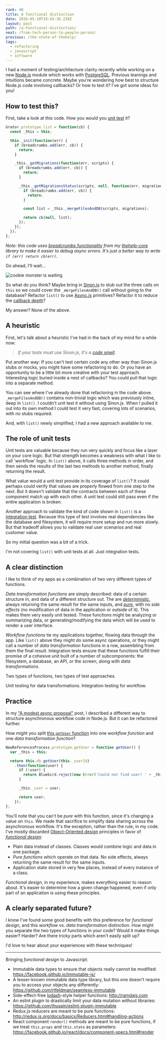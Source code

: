 ```yaml
---
rank: 48
title: A functional distinction
date: 2016-05-10T19:43:36.238Z
layout: post
path: /a-functional-distinction/
next: /from-tech-person-to-people-person/
previous: /the-state-of-thehelp/
tags:
  - refactoring
  - javascript
  - software
---
```


I had a moment of testing/architecture clarity recently while working on a new [Node.js](https://nodejs.org/) module which works with [PostgreSQL](http://www.postgresql.org/). Previous leanings and intuitions became concrete. Maybe you're wondering how best to structure Node.js code involving callbacks? Or how to test it? I've got some ideas for you!

<div class='fold'></div>

## How to test this?

First, take a look at this code. How you would you [unit test](https://en.wikipedia.org/wiki/Unit_testing) it?

```javascript
Grator.prototype.list = function(cb) {
  const _this = this;

  this._init(function(err) {
    if (breadcrumbs.add(err, cb)) {
      return;
    }

    _this._getMigrations(function(err, scripts) {
      if (breadcrumbs.add(err, cb)) {
        return;
      }

      _this._getMigrationsStatus(scripts, null, function(err, migrations) {
        if (breadcrumbs.add(err, cb)) {
          return;
        }

        const list = _this._mergeFilesAndDB(scripts, migrations);

        return cb(null, list);
      });
    });
  });
};
```

_Note: this code uses [breadcrumbs functionality](https://github.com/thehelp/core/blob/master/src/both/thehelp-core/breadcrumbs.js#L46) from my [thehelp-core](https://github.com/thehelp/core) library to make it easier to debug async errors. It's just a better way to write `if (err) return cb(err)`._

Go ahead, I'll wait...

![cookie monster is waiting](https://static.sinap.ps/blog/2016/04_apr/functional/cookie-monster-waiting.gif)

So what do you think? Maybe bring in [Sinon.js](http://sinonjs.org/) to stub out the three calls on `this` so we could cover the `_mergeFilesAndDB()` call without going to the database? Refactor `list()` to use [Async.js](https://github.com/caolan/async) primitives? Refactor it to reduce the [callback depth](http://eslint.org/docs/rules/max-nested-callbacks)?

My answer? None of the above.

## A heuristic

First, let's talk about a heuristic I've had in the back of my mind for a while now:

> _If your tests must use Sinon.js, it's a [code smell](https://en.wikipedia.org/wiki/Code_smell)._

Put another way: If you can't test certain code any other way than Sinon.js stubs or mocks, you might have some refactoring to do. Or you have an opportunity to be a little bit more creative with your test approach. Interesting logic buried inside a nest of callbacks? You could pull that logic into a separate method.

You can see where I've already done that refactoring in the code above. `_mergeFilesAndDB()` contains non-trivial logic which was previously inline, deep in `list()`. I couldn't unit test it without using Sinon.js. When I pulled it out into its own method I could test it very fast, covering lots of scenarios, with no stubs required.

And, with `list()` newly simplified, I had a new approach available to me.

## The role of unit tests

Unit tests are valuable because they run very quickly and focus like a laser on your core logic. But that strength becomes a weakness with what I like to call 'workflow' logic. In `list()` above, it calls three methods in order, and then sends the results of the last two methods to another method, finally returning the result.

What value would a unit test provide in its coverage of `list()`? It could perhaps could verify that values are properly flowed from one step to the next. But it doesn't validate that the contracts between each of these component match up with each other. A unit test could still pass even if the entire application is broken.

Another approach to validate the kind of code shown in `list()` is a [integration test](https://en.wikipedia.org/wiki/Integration_testing). Because this type of test involves real dependencies like the database and filesystem, it will require more setup and run more slowly. But that tradeoff allows you to validate real user scenarios and real customer value.

So my initial question was a bit of a trick.

I'm not covering `list()` with unit tests at all. Just integration tests.

## A clear distinction

I like to think of my apps as a combination of two very different types of functions.

_Data transformation functions_ are simply described: data of a certain structure in, and data of a different structure out. The are _[deterministic](https://en.wikipedia.org/wiki/Deterministic_system)_, always returning the same result for the same inputs, and _[pure](https://en.wikipedia.org/wiki/Pure_function)_, with no _side effects_ (no modification of data in the application or outside of it). This makes them very easily unit tested. These functions might be analyzing or summarizing data, or generating/modifying the data which will be used to render a user interface.

_Workflow functions_ tie my applications together, flowing data through the app. Like `list()` above they might do some async operations, or they might call a number of _data transformation_ functions in a row, assembling from them the final result. Integration tests ensure that these functions fulfill their promise of a cohesive unit built of a number of subcomponents: the filesystem, a database, an API, or the screen, along with _data transformations_.

Two types of functions, two types of test approaches.

Unit testing for data transformations. Integration testing for workflow.

## Practice

In my ["A modest async proposal"](/a-modest-async-proposal/) post, I described a different way to structure asynchronous workflow code in Node.js. But it can be refactored further.

How might you split [this `getUser` function](https://github.com/scottnonnenberg/blog-code/blob/2b76dc92c817b1b4a69c3bababdef007b1466c03/a-modest-async-proposal/05.%20promise%20refactored.js#L48) into one _workflow function_ and one _data transformation function_?

```javascript
NewReferencesProcess.prototype.getUser = function getUser() {
  var _this = this;

  return this.db.getUser(this._userId)
    .then(function(user) {
      if (!user) {
        return Bluebird.reject(new Error('Could not find user! ' + _this._userId));
      }

      _this._user = user;

      return user;
    });
};
```

You'll note that you can't be _pure_ with this function, since it's changing a value on `this`. We made that sacrifice to simplify data sharing across the asynchronous workflow. It's the exception, rather than the rule, in my code. I've mostly discarded [Object-Oriented design](https://en.wikipedia.org/wiki/Object-oriented_programming) principles in favor of _[functional design](https://en.wikipedia.org/wiki/Functional_design)_:

* Plain data instead of classes. Classes would combine logic and data in one package.
* _Pure functions_ which operate on that data. No side effects, always returning the same result for the same inputs.
* Application state stored in very few places, instead of every instance of a class.

_Functional design_, in my experience, makes everything easier to reason about. It's easier to determine how a given change happened, even if only part of an application is using these principles.

## A clearly separated future?

I know I've found some good benefits with this preference for _functional design_, and this _workflow_ vs. _data transformation_ distinction. How might you separate the two types of functions in your code? Would it make things easier? Harder? Are there tricky parts which aren't easily split up?

I'd love to hear about your experiences with these techniques!

---

Bringing _functional design_ to Javascript:

* Immutable data types to ensure that objects really cannot be modified: https://facebook.github.io/immutable-js/
* A lesser-known immutable data type library, but this one doesn't require you to access your objects any differently: https://github.com/rtfeldman/seamless-immutable
* Side-effect-free [lodash](https://lodash.com/)-style helper functions: http://ramdajs.com
* An eslint plugin to drastically limit your data mutation without libraries: https://github.com/jhusain/eslint-plugin-immutable
* Redux.js reducers are meant to be pure functions: http://redux.js.org/docs/basics/Reducers.html#handling-actions
* React component `render()` methods are meant to be pure functions, if we treat `this.props` and `this.state` as parameters: https://facebook.github.io/react/docs/component-specs.html#render

